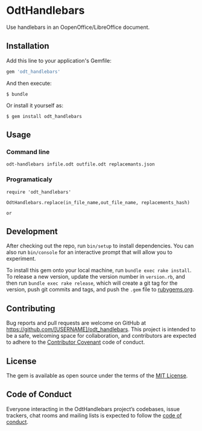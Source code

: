 # OdtHandlebars

Use handlebars in an OopenOffice/LibreOffice document.

## Installation

Add this line to your application's Gemfile:

```ruby
gem 'odt_handlebars'
```

And then execute:

    $ bundle

Or install it yourself as:

    $ gem install odt_handlebars

## Usage

### Command line
```
odt-handlebars infile.odt outfile.odt replacemants.json
```

### Programaticaly

```
require 'odt_handlebars'

OdtHandlebars.replace(in_file_name,out_file_name, replacements_hash)

or

```


## Development

After checking out the repo, run `bin/setup` to install dependencies. You can also run `bin/console` for an interactive prompt that will allow you to experiment.

To install this gem onto your local machine, run `bundle exec rake install`. To release a new version, update the version number in `version.rb`, and then run `bundle exec rake release`, which will create a git tag for the version, push git commits and tags, and push the `.gem` file to [rubygems.org](https://rubygems.org).

## Contributing

Bug reports and pull requests are welcome on GitHub at https://github.com/[USERNAME]/odt_handlebars. This project is intended to be a safe, welcoming space for collaboration, and contributors are expected to adhere to the [Contributor Covenant](http://contributor-covenant.org) code of conduct.

## License

The gem is available as open source under the terms of the [MIT License](https://opensource.org/licenses/MIT).

## Code of Conduct

Everyone interacting in the OdtHandlebars project’s codebases, issue trackers, chat rooms and mailing lists is expected to follow the [code of conduct](https://github.com/[USERNAME]/odt_handlebars/blob/master/CODE_OF_CONDUCT.md).

